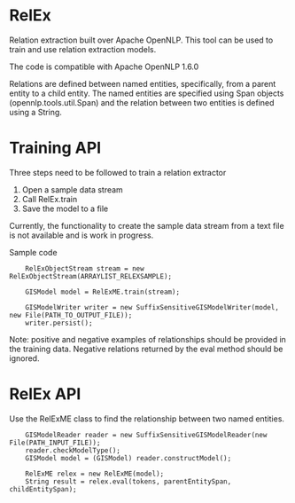 # RelEx

Relation extraction built over Apache OpenNLP. This tool can be used to train and use relation extraction models.

The code is compatible with Apache OpenNLP 1.6.0

Relations are defined between named entities, specifically, from a parent entity to a child entity. The named entities are specified using Span objects (opennlp.tools.util.Span) and the relation between two entities is defined using a String.

# Training API
Three steps need to be followed to train a relation extractor

1. Open a sample data stream
2. Call RelEx.train
3. Save the model to a file

Currently, the functionality to create the sample data stream from a text file is not available and is work in progress.

Sample code
        
        RelExObjectStream stream = new RelExObjectStream(ARRAYLIST_RELEXSAMPLE);
        
        GISModel model = RelExME.train(stream);
        
        GISModelWriter writer = new SuffixSensitiveGISModelWriter(model, new File(PATH_TO_OUTPUT_FILE));
        writer.persist();

Note: positive and negative examples of relationships should be provided in the training data. Negative relations returned by the eval method should be ignored.

# RelEx API
Use the RelExME class to find the relationship between two named entities.

        GISModelReader reader = new SuffixSensitiveGISModelReader(new File(PATH_INPUT_FILE));
        reader.checkModelType();
        GISModel model = (GISModel) reader.constructModel();
        
        RelExME relex = new RelExME(model);
        String result = relex.eval(tokens, parentEntitySpan, childEntitySpan);
